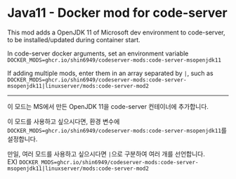 # Java11 - Docker mod for code-server

This mod adds a OpenJDK 11 of Microsoft dev environment to code-server, to be installed/updated during container start.

In code-server docker arguments, set an environment variable `DOCKER_MODS=ghcr.io/shin6949/codeserver-mods:code-server-msopenjdk11`

If adding multiple mods, enter them in an array separated by `|`, such as `DOCKER_MODS=ghcr.io/shin6949/codeserver-mods:code-server-msopenjdk11|linuxserver/mods:code-server-mod2`

---

이 모드는 MS에서 만든 OpenJDK 11을 code-server 컨테이너에 추가합니다.

이 모드를 사용하고 싶으시다면, 환경 변수에 `DOCKER_MODS=ghcr.io/shin6949/codeserver-mods:code-server-msopenjdk11`를 설정합니다.

만일, 여러 모드를 사용하고 싶으시다면 `|`으로 구분하여 여러 개를 선언합니다.  
EX) `DOCKER_MODS=ghcr.io/shin6949/codeserver-mods:code-server-msopenjdk11|linuxserver/mods:code-server-mod2`
